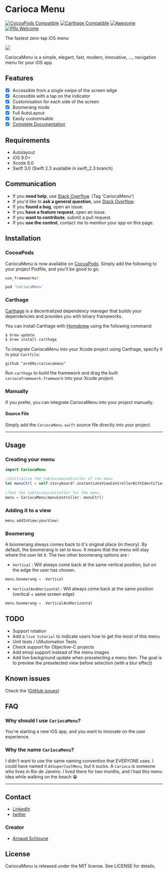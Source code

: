 Carioca Menu
===============

[![CocoaPods Compatible](https://img.shields.io/cocoapods/v/CariocaMenu.svg)](https://img.shields.io/cocoapods/v/CariocaMenu.svg)
[![Carthage Compatible](https://img.shields.io/badge/Carthage-compatible-4BC51D.svg?style=flat)](https://github.com/Carthage/Carthage)
[![Awesome](https://cdn.rawgit.com/sindresorhus/awesome/d7305f38d29fed78fa85652e3a63e154dd8e8829/media/badge.svg)](https://github.com/sindresorhus/awesome)
[![PRs Welcome](https://img.shields.io/badge/PRs-welcome-brightgreen.svg)](http://makeapullrequest.com)

The fastest zero-tap iOS menu

![](https://raw.githubusercontent.com/arn00s/cariocamenu/master/cariocamenu.gif)

CariocaMenu is a simple, elegant, fast, modern, innovative, ..., navigation menu for your iOS app.

## Features

- [x] Accessible from a single swipe of the screen edge
- [x] Accessible with a tap on the indicator
- [x] Customisation for each side of the screen
- [x] Boomerang mode
- [x] Full AutoLayout
- [x] Easily customisable
- [x] [Complete Documentation](http://arn00s.github.io/cariocamenu/)

## Requirements

- Autolayout
- iOS 9.0+
- Xcode 8.0
- Swift 3.0 (Swift 2.3 available in swift_2.3 branch)

## Communication

- If you **need help**, use [Stack Overflow](http://stackoverflow.com/questions/tagged/CariocaMenu). (Tag 'CariocaMenu')
- If you'd like to **ask a general question**, use [Stack Overflow](http://stackoverflow.com/questions/tagged/CariocaMenu).
- If you **found a bug**, open an issue.
- If you **have a feature request**, open an issue.
- If you **want to contribute**, submit a pull request.
- If you **use the control**, contact me to mention your app on this page.

## Installation

### CocoaPods
CariocaMenu is now available on [CocoaPods](http://cocoapods.org). 
Simply add the following to your project Podfile, and you'll be good to go.

```ruby
use_frameworks!

pod 'CariocaMenu'
```

### Carthage

[Carthage](https://github.com/Carthage/Carthage) is a decentralized dependency manager that builds your dependencies and provides you with binary frameworks.

You can install Carthage with [Homebrew](http://brew.sh/) using the following command:

```bash
$ brew update
$ brew install carthage
```

To integrate CariocaMenu into your Xcode project using Carthage, specify it in your `Cartfile`:

```ogdl
github "arn00s/cariocamenu"
```

Run `carthage` to build the framework and drag the built `cariocaframework.framework` into your Xcode project.

### Manually

If you prefer, you can integrate CariocaMenu into your project manually.

#### Source File

Simply add the `CariocaMenu.swift` source file directly into your project.

---

## Usage

### Creating your menu

```swift
import CariocaMenu

//Initialise the tableviewcontroller of the menu
let menuCtrl = self.storyboard?.instantiateViewControllerWithIdentifier("MyMenu") as! MyMenuContentController
        
//Set the tableviewcontroller for the menu
menu = CariocaMenu(menuController: menuCtrl)

```

### Adding it to a view

```swift
menu.addInView(yourView)
```

### Boomerang

A boomerang always comes back to it's original place (in theory).
By default, the boomerang is set to `None`. It means that the menu will stay where the user let it.
The two other boomerang options are :

- `Vertical` : Will always come back at the same vertical position, but on the edge the user has chosen.
```swift
menu.boomerang = .Vertical
```

- `VerticalAndHorizontal` : Will always come back at the same position (vertical + same screen edge)
```swift
menu.boomerang = .VerticalAndHorizontal
```

## TODO

- Support rotation
- Add a `live tutorial` to indicate users how to get the most of this menu
- Unit tests / UIAutomation Tests
- Check support for Objective-C projects
- Add emoji support instead of the menu images
- Add live background update when preselecting a menu item. The goal is to preview the preselected view before selection (with a blur effect)

## Known issues

Check the ([GitHub issues](https://github.com/arn00s/CariocaMenu/issues))

## FAQ

### Why should I use `CariocaMenu`?

You're starting a new iOS app, and you want to innovate on the user experience.

### Why the name `CariocaMenu`?

I didn't want to use the same naming convention that EVERYONE uses. I could have named it `ASSuperCoolMenu`, but it sucks.
A `Carioca` is someone who lives in Rio de Janeiro. I lived there for two months, and I had this menu idea while walking on the beach 😁

* * *

## Contact

- [LinkedIn](https://lu.linkedin.com/in/arnaudschloune)
- [twitter](https://twitter.com/arnaud_momo)

### Creator

- [Arnaud Schloune](http://github.com/arn00s)

## License

CariocaMenu is released under the MIT license. See LICENSE for details.
